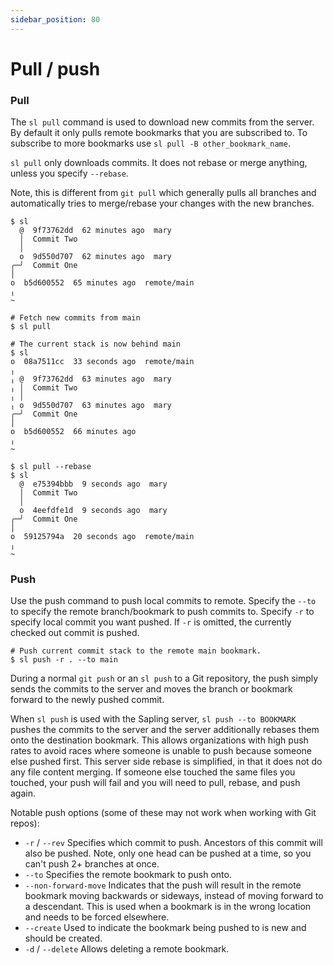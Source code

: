 ```yaml
---
sidebar_position: 80
---
```

# Pull / push

### Pull

The `sl pull` command is used to download new commits from the server. By
default it only pulls remote bookmarks that you are subscribed to. To subscribe
to more bookmarks use `sl pull -B other_bookmark_name`.

`sl pull` only downloads commits. It does not rebase or merge anything, unless
you specify `--rebase`.

Note, this is different from `git pull` which generally pulls all branches and
automatically tries to merge/rebase your changes with the new branches.

```sl-shell-example
$ sl
  @  9f73762dd  62 minutes ago  mary
  │  Commit Two
  │
  o  9d550d707  62 minutes ago  mary
╭─╯  Commit One
│
o  b5d600552  65 minutes ago  remote/main
╷
~

# Fetch new commits from main
$ sl pull

# The current stack is now behind main
$ sl
o  08a7511cc  33 seconds ago  remote/main
╷
╷ @  9f73762dd  63 minutes ago  mary
╷ │  Commit Two
╷ │
╷ o  9d550d707  63 minutes ago  mary
╭─╯  Commit One
│
o  b5d600552  66 minutes ago
╷
~

$ sl pull --rebase
$ sl
  @  e75394bbb  9 seconds ago  mary
  │  Commit Two
  │
  o  4eefdfe1d  9 seconds ago  mary
╭─╯  Commit One
│
o  59125794a  20 seconds ago  remote/main
╷
~
```

### Push

Use the push command to push local commits to remote. Specify the `--to` to specify the remote branch/bookmark to push commits to. Specify `-r` to specify local commit you want pushed. If `-r` is omitted, the currently checked out commit is pushed.

```sl-shell-example
# Push current commit stack to the remote main bookmark.
$ sl push -r . --to main
```

During a normal `git push` or an `sl push` to a Git repository, the push simply
sends the commits to the server and moves the branch or bookmark forward to the
newly pushed commit.

When `sl push` is used with the Sapling server, `sl push --to BOOKMARK` pushes the
commits to the server and the server additionally rebases them onto the
destination bookmark.  This allows organizations with high push rates to avoid
races where someone is unable to push because someone else pushed first. This
server side rebase is simplified, in that it does not do any file content merging.
If someone else touched the same files you touched, your push will fail and you
will need to pull, rebase, and push again.


Notable push options (some of these may not work when working with Git repos):

- `-r` / `--rev` Specifies which commit to push. Ancestors of this commit will
  also be pushed. Note, only one head can be pushed at a time, so you can't push
  2+ branches at once.
- `--to` Specifies the remote bookmark to push onto.
- `--non-forward-move` Indicates that the push will result in the remote
  bookmark moving backwards or sideways, instead of moving forward to a
  descendant. This is used when a bookmark is in the wrong location and needs to
  be forced elsewhere.
- `--create` Used to indicate the bookmark being pushed to is new and should
  be created.
- `-d` / `--delete` Allows deleting a remote bookmark.
